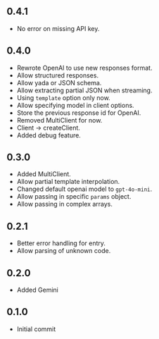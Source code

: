 ## 0.4.1

- No error on missing API key.

## 0.4.0

- Rewrote OpenAI to use new responses format.
- Allow structured responses.
- Allow yada or JSON schema.
- Allow extracting partial JSON when streaming.
- Using `template` option only now.
- Allow specifying model in client options.
- Store the previous response id for OpenAI.
- Removed MultiClient for now.
- Client -> createClient.
- Added debug feature.

## 0.3.0

- Added MultiClient.
- Allow partial template interpolation.
- Changed default openai model to `gpt-4o-mini`.
- Allow passing in specific `params` object.
- Allow passing in complex arrays.

## 0.2.1

- Better error handling for entry.
- Allow parsing of unknown code.

## 0.2.0

- Added Gemini

## 0.1.0

- Initial commit
